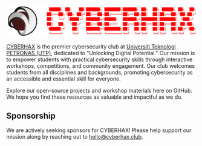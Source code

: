 <p align="center">
  <a href="https://www.cyberhax.club/" target="_blank" rel="noopener noreferrer">
    <img width="500" src="https://raw.githubusercontent.com/cyberhaxutp/.github/main/profile/assets/cybrhx-banner.png" alt="CYBERHAX banner" />
  </a>
</p>

[CYBERHAX](https://www.cyberhax.club) is the premier cybersecurity club at [Universiti Teknologi PETRONAS (UTP)](https://www.utp.edu.my), dedicated to "Unlocking Digital Potential." Our mission is to empower students with practical cybersecurity skills through interactive workshops, competitions, and community engagement. Our club welcomes students from all disciplines and backgrounds, promoting cybersecurity as an accessible and essential skill for everyone.

Explore our open-source projects and workshop materials here on GitHub. We hope you find these resources as valuable and impactful as we do.

## Sponsorship

We are actively seeking sponsors for CYBERHAX! Please help support our mission along by reaching out to [hello@cyberhax.club](mailto:hello@cyberhax.club).
